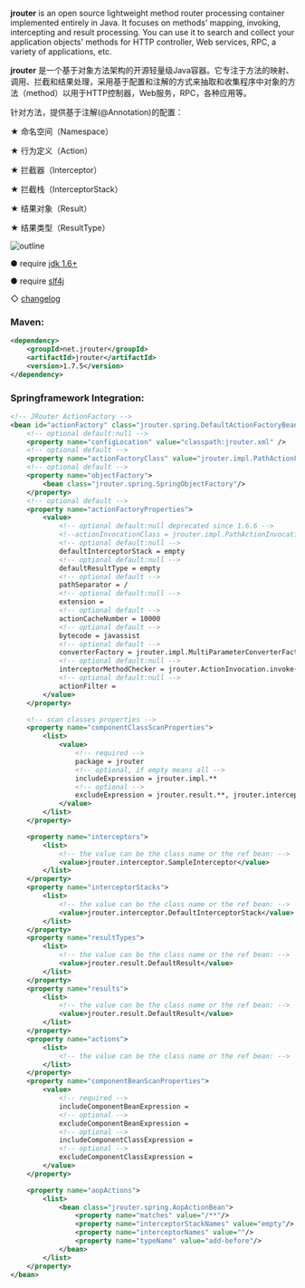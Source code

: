 
**jrouter** is an open source lightweight method router processing container implemented entirely in Java. It focuses on methods' mapping, invoking, intercepting and result processing. You can use it to search and collect your application objects' methods for HTTP controller, Web services, RPC, a variety of applications, etc.

**jrouter** 是一个基于对象方法架构的开源轻量级Java容器。它专注于方法的映射、调用、拦截和结果处理，采用基于配置和注解的方式来抽取和收集程序中对象的方法（method）以用于HTTP控制器，Web服务，RPC，各种应用等。

针对方法，提供基于注解(@Annotation)的配置：

★ 命名空间（Namespace）

★ 行为定义（Action）

★ 拦截器（Interceptor）

★ 拦截栈（InterceptorStack）

★ 结果对象（Result）

★ 结果类型（ResultType）

![outline](https://raw.githubusercontent.com/innjj/jrouter/master/outline.png)

● require [jdk 1.6+](http://www.oracle.com/technetwork/java/javase/downloads/index.html)

● require [slf4j](http://www.slf4j.org/download.html)

◇ [changelog](https://github.com/innjj/jrouter/blob/master/src/main/resources/changelog.txt)

### Maven: ###
```xml
<dependency>
    <groupId>net.jrouter</groupId>
    <artifactId>jrouter</artifactId>
    <version>1.7.5</version>
</dependency>
```

### Springframework Integration: ###
```xml
<!-- JRouter ActionFactory -->
<bean id="actionFactory" class="jrouter.spring.DefaultActionFactoryBean">
    <!-- optional default:null -->
    <property name="configLocation" value="classpath:jrouter.xml" />
    <!-- optional default -->
    <property name="actionFactoryClass" value="jrouter.impl.PathActionFactory"/>
    <!-- optional default -->
    <property name="objectFactory">
        <bean class="jrouter.spring.SpringObjectFactory"/>
    </property>
    <!-- optional default -->
    <property name="actionFactoryProperties">
        <value>
            <!-- optional default:null deprecated since 1.6.6 -->
            <!--actionInvocationClass = jrouter.impl.PathActionInvocation-->
            <!-- optional default:null -->
            defaultInterceptorStack = empty
            <!-- optional default:null -->
            defaultResultType = empty
            <!-- optional default -->
            pathSeparator = /
            <!-- optional default:null -->
            extension =
            <!-- optional default -->
            actionCacheNumber = 10000
            <!-- optional default -->
            bytecode = javassist
            <!-- optional default -->
            converterFactory = jrouter.impl.MultiParameterConverterFactory
            <!-- optional default:null -->
            interceptorMethodChecker = jrouter.ActionInvocation.invoke(**)|jrouter.ActionInvocation.invokeActionOnly(**)
            <!-- optional default:null -->
            actionFilter = 
        </value>
    </property>

    <!-- scan classes properties -->
    <property name="componentClassScanProperties">
        <list>
            <value>
                <!-- required -->
                package = jrouter
                <!-- optional, if empty means all -->
                includeExpression = jrouter.impl.**
                <!-- optional -->
                excludeExpression = jrouter.result.**, jrouter.interceptor.**
            </value>
        </list>
    </property>

    <property name="interceptors">
        <list>
            <!-- the value can be the class name or the ref bean: -->
            <value>jrouter.interceptor.SampleInterceptor</value>
        </list>
    </property>
    <property name="interceptorStacks">
        <list>
            <!-- the value can be the class name or the ref bean: -->
            <value>jrouter.interceptor.DefaultInterceptorStack</value>
        </list>
    </property>
    <property name="resultTypes">
        <list>
            <!-- the value can be the class name or the ref bean: -->
            <value>jrouter.result.DefaultResult</value>
        </list>
    </property>
    <property name="results">
        <list>
            <!-- the value can be the class name or the ref bean: -->
            <value>jrouter.result.DefaultResult</value>
        </list>
    </property>
    <property name="actions">
        <list>
            <!-- the value can be the class name or the ref bean: -->
        </list>
    </property>
    <property name="componentBeanScanProperties">
        <value>
            <!-- required -->
            includeComponentBeanExpression =
            <!-- optional -->
            excludeComponentBeanExpression =
            <!-- optional -->
            includeComponentClassExpression =
            <!-- optional -->
            excludeComponentClassExpression =
        </value>
    </property>

    <property name="aopActions">
        <list>
            <bean class="jrouter.spring.AopActionBean">
                <property name="matches" value="/**"/>
                <property name="interceptorStackNames" value="empty"/>
                <property name="interceptorNames" value=""/>
                <property name="typeName" value="add-before"/>
            </bean>
        </list>
    </property>
</bean>
```